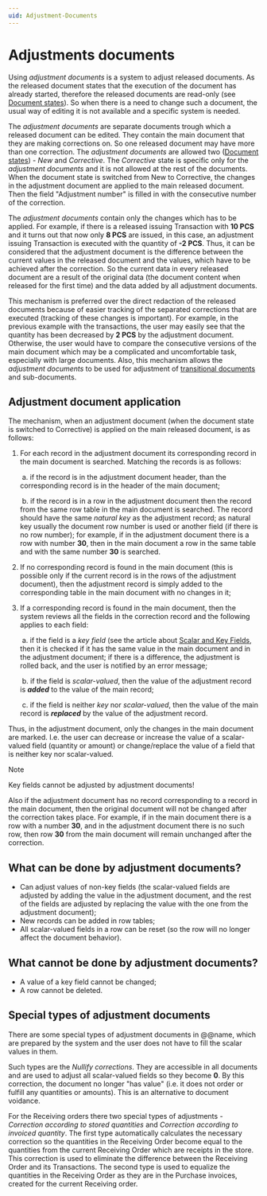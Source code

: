 ```yaml
---
uid: Adjustment-Documents
---
```


# Adjustments documents

Using *adjustment documents* is a system to adjust released documents. As the released document states that the execution of the document has already started, therefore the released documents are read-only (see [Document states](states.md)). So when there is a need to change such a document, the usual way of editing it is not available and  a specific system is needed.

The *adjustment documents* are separate documents trough which a released document can be edited. They contain the main document that they are making corrections on. So one released document may have more than one correction. The *adjustment documents* are allowed two ([Document states](states.md)) - *New* and *Corrective*. The *Corrective* state is specific only for the *adjustment documents* and it is not allowed at the rest of the documents. When the document state is switched from New to Corrective, the changes in the adjustment document are applied to the main released document. Then the field "Adjustment number" is filled in with the consecutive number of the correction.

The *adjustment documents* contain only the changes which has to be applied. For example, if there is a released issuing Transaction with **10 PCS** and it turns out that now only **8 PCS** are issued, in this case, an adjustment issuing Transaction is executed with the quantity of **-2 PCS**. Thus, it can be considered that the adjustment document is the difference between the current values in the released document and the values, which have to be achieved after the correction. So the current data in every released document are a result of the original data (the document content when released for the first time) and the data added by all adjustment documents.

This mechanism is preferred over the direct redaction of the released documents because of easier tracking of the separated corrections that are executed (tracking of these changes is important). For example, in the previous example with the transactions, the user may easily see that the quantity has been decreased by **2 PCS** by the adjustment document. Otherwise, the user would have to compare the consecutive versions of the main document which may be a complicated and uncomfortable task, especially with large documents. Also, this mechanism allows the *adjustment documents* to be used for adjustment of [transitional documents](~/advanced/document-flow/transitional-documents.md) and sub-documents.

## Adjustment document application 

The mechanism, when an adjustment document (when the document state is switched to Corrective) is applied on the main released document, is as follows:

1. For each record in the adjustment document its corresponding record in the main document is searched. Matching the records is as follows:

   ​       a. if the record is in the adjustment document header, than the corresponding record is in the header of the main document;

   ​      b. if the record is in a row in the adjustment document then the record from the same row table in the main document is searched. The record should have the same *natural key* as the adjustment record; as natural key usually the document row number is used or another field (if there is no row number); for example, if in the adjustment document there is a row with number **30**, then in the main document a row in the same table and with the same number **30** is searched.

2. If no corresponding record is found in the main document (this is possible only if the current record is in the rows of the adjustment document), then the adjustment record is simply added to the corresponding table in the main document with no changes in it;

3. If a corresponding record is found in the main document, then the system reviews all the fields in the correction record and the following applies to each field:

   ​        a. if the field is a *key field* (see the article about [Scalar and Key Fields](scalar_and_key_fields.md), then it is checked if it has the same value in the main document and in the adjustment document; if there is a difference, the adjustment is rolled back, and the user is notified by an error message;

   ​        b. if the field is *scalar-valued*, then the value of the adjustment record is ***added*** to the value of the main record;

   ​        c. if the field is neither *key* nor *scalar-valued*, then the value of the main record is ***replaced*** by the value of the adjustment record.

Thus, in the adjustment document, only the changes in the main document are marked. I.e. the user can decrease or increase the value of a scalar-valued field (quantity or amount) or change/replace the value of a field that is neither key nor scalar-valued.

> [!Note]
> Key fields cannot be adjusted by adjustment documents!

Also if the adjustment document has no record corresponding to a record in the main document, then the original document will not be changed after the correction takes place. For example, if in the main document there is a row with a number **30**, and in the adjustment document there is no such row, then row **30** from the main document will remain unchanged after the correction.

## What can be done by adjustment documents?

- Can adjust values of non-key fields (the scalar-valued fields are adjusted by adding the value in the adjustment document, and the rest of the fields are adjusted by replacing the value with the one from the adjustment document);
- New records can be added in row tables;
- All scalar-valued fields in a row can be reset (so the row will no longer affect the document behavior).

## What cannot be done by adjustment documents?

- A value of a key field cannot be changed;
- A row cannot be deleted.

## Special types of adjustment documents

There are some special types of adjustment documents in @@name, which are prepared by the system and the user does not have to fill the scalar values in them.

Such types are the *Nullify corrections*. They are accessible in all documents and are used to adjust all scalar-valued fields so they become **0**. By this correction, the document no longer "has value" (i.e. it does not order or fulfill any quantities or amounts). This is an alternative to document voidance.

For the Receiving orders there two special types of adjustments - *Correction according to stored quantities* and *Correction according to invoiced quantity*. The first type automatically calculates the necessary correction so the quantities in the Receiving Order become equal to the quantities from the current Receiving Order which are receipts in the store. This correction is used to eliminate the difference between the Receiving Order and its Transactions. The second type is used to equalize the quantities in the Receiving Order as they are in the Purchase invoices, created for the current Receiving order.
